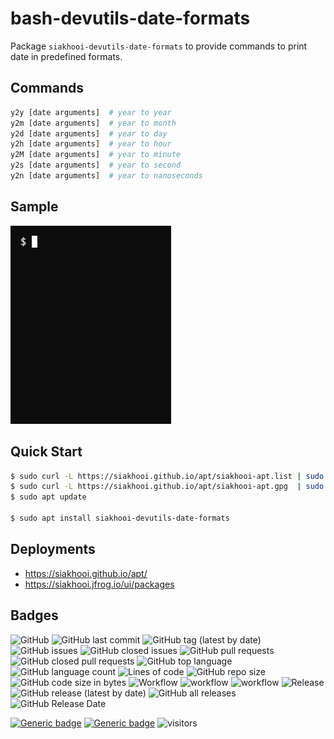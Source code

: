 # bash-devutils-date-formats

Package `siakhooi-devutils-date-formats` to provide commands to print date in predefined formats.

## Commands

```bash
y2y [date arguments]  # year to year
y2m [date arguments]  # year to month
y2d [date arguments]  # year to day
y2h [date arguments]  # year to hour
y2M [date arguments]  # year to minute
y2s [date arguments]  # year to second
y2n [date arguments]  # year to nanoseconds
```

## Sample

![sample](sample.gif "Sample")

## Quick Start

```bash
$ sudo curl -L https://siakhooi.github.io/apt/siakhooi-apt.list | sudo tee /etc/apt/sources.list.d/siakhooi-apt.list > /dev/null
$ sudo curl -L https://siakhooi.github.io/apt/siakhooi-apt.gpg  | sudo tee /usr/share/keyrings/siakhooi-apt.gpg > /dev/null
$ sudo apt update

$ sudo apt install siakhooi-devutils-date-formats
```

## Deployments

- <https://siakhooi.github.io/apt/>
- <https://siakhooi.jfrog.io/ui/packages>

## Badges

![GitHub](https://img.shields.io/github/license/siakhooi/bash-devutils-date-formats?logo=github)
![GitHub last commit](https://img.shields.io/github/last-commit/siakhooi/bash-devutils-date-formats?logo=github)
![GitHub tag (latest by date)](https://img.shields.io/github/v/tag/siakhooi/bash-devutils-date-formats?logo=github)
![GitHub issues](https://img.shields.io/github/issues/siakhooi/bash-devutils-date-formats?logo=github)
![GitHub closed issues](https://img.shields.io/github/issues-closed/siakhooi/bash-devutils-date-formats?logo=github)
![GitHub pull requests](https://img.shields.io/github/issues-pr-raw/siakhooi/bash-devutils-date-formats?logo=github)
![GitHub closed pull requests](https://img.shields.io/github/issues-pr-closed-raw/siakhooi/bash-devutils-date-formats?logo=github)
![GitHub top language](https://img.shields.io/github/languages/top/siakhooi/bash-devutils-date-formats?logo=github)
![GitHub language count](https://img.shields.io/github/languages/count/siakhooi/bash-devutils-date-formats?logo=github)
![Lines of code](https://img.shields.io/tokei/lines/github/siakhooi/bash-devutils-date-formats?logo=github)
![GitHub repo size](https://img.shields.io/github/repo-size/siakhooi/bash-devutils-date-formats?logo=github)
![GitHub code size in bytes](https://img.shields.io/github/languages/code-size/siakhooi/bash-devutils-date-formats?logo=github)
![Workflow](https://img.shields.io/badge/Workflow-github-purple)
![workflow](https://github.com/siakhooi/bash-devutils-date-formats/actions/workflows/workflow-build-with-quality-checks.yml/badge.svg)
![workflow](https://github.com/siakhooi/bash-devutils-date-formats/actions/workflows/workflow-deployments.yml/badge.svg)
![Release](https://img.shields.io/badge/Release-github-purple)
![GitHub release (latest by date)](https://img.shields.io/github/v/release/siakhooi/bash-devutils-date-formats?label=GPR%20release&logo=github)
![GitHub all releases](https://img.shields.io/github/downloads/siakhooi/bash-devutils-date-formats/total?color=33cb56&logo=github)
![GitHub Release Date](https://img.shields.io/github/release-date/siakhooi/bash-devutils-date-formats?logo=github)

[![Generic badge](https://img.shields.io/badge/Funding-BuyMeACoffee-33cb56.svg)](https://www.buymeacoffee.com/siakhooi)
[![Generic badge](https://img.shields.io/badge/Funding-Ko%20Fi-33cb56.svg)](https://ko-fi.com/siakhooi)
![visitors](https://visitor-badge.glitch.me/badge?page_id=siakhooi.bash-devutils-date-formats&left_color=grey&right_color=#33cb56)
